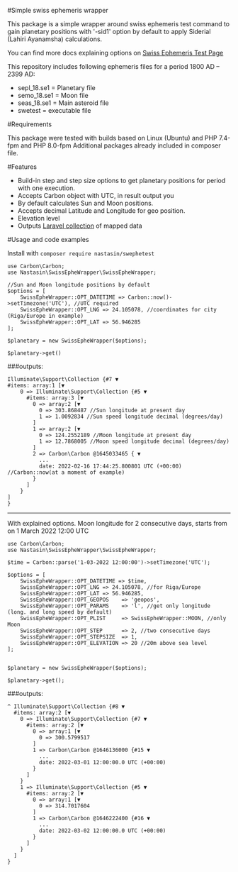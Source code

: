 #Simple swiss ephemeris wrapper

This package is a simple wrapper around swiss ephemeris test command
to gain planetary positions with '-sid1' option by default to apply Siderial (Lahiri Ayanamsha) calculations.

You can find more docs explaining options on [Swiss Ephemeris Test Page
](https://www.astro.com/swisseph/swetest.htm)

This repository includes following ephemeris files for a period 1800 AD – 2399 AD:

- sepl_18.se1 = Planetary file
- semo_18.se1 = Moon file
- seas_18.se1 = Main asteroid file
- swetest = executable file

#Requirements

This package were tested with builds based on Linux (Ubuntu) and PHP 7.4-fpm and PHP 8.0-fpm
Additional packages already included in composer file.

#Features

- Build-in step and step size options to get planetary positions for period with one execution.
- Accepts Carbon object with UTC, in result output you 
- By default calculates Sun and Moon positions.
- Accepts decimal Latitude and Longitude for geo position.
- Elevation level
- Outputs [Laravel collection](https://laravel.com/docs/master/collections) of mapped data

#Usage and code examples

Install with `composer require nastasin/swephetest`

```
use Carbon\Carbon;
use Nastasin\SwissEpheWrapper\SwissEpheWrapper;

//Sun and Moon longitude positions by default
$options = [
    SwissEpheWrapper::OPT_DATETIME => Carbon::now()->setTimezone('UTC'), //UTC required
    SwissEpheWrapper::OPT_LNG => 24.105078, //coordinates for city (Riga/Europe in example)
    SwissEpheWrapper::OPT_LAT => 56.946285
];

$planetary = new SwissEpheWrapper($options);

$planetary->get()
```

###outputs:

```
Illuminate\Support\Collection {#7 ▼
#items: array:1 [▼
    0 => Illuminate\Support\Collection {#5 ▼
      #items: array:3 [▼
        0 => array:2 [▼
          0 => 303.868487 //Sun longitude at present day
          1 => 1.0092834 //Sun speed longitude decimal (degrees/day)
        ]
        1 => array:2 [▼
          0 => 124.2552189 //Moon longitude at present day
          1 => 12.7868005 //Moon speed longitude decimal (degrees/day)
        ]
        2 => Carbon\Carbon @1645033465 { ▼
          ...
          date: 2022-02-16 17:44:25.800801 UTC (+00:00) //Carbon::now(at a moment of example)
        }
      ]
    }
]
}
```
---
With explained options.
Moon longitude for 2 consecutive days, starts from on 1 March 2022 12:00 UTC

```
use Carbon\Carbon;
use Nastasin\SwissEpheWrapper\SwissEpheWrapper;

$time = Carbon::parse('1-03-2022 12:00:00')->setTimezone('UTC');

$options = [
    SwissEpheWrapper::OPT_DATETIME => $time,
    SwissEpheWrapper::OPT_LNG => 24.105078, //for Riga/Europe
    SwissEpheWrapper::OPT_LAT => 56.946285,
    SwissEpheWrapper::OPT_GEOPOS    => 'geopos',
    SwissEpheWrapper::OPT_PARAMS    => 'l', //get only longitude (long. and long speed by default)
    SwissEpheWrapper::OPT_PLIST     => SwissEpheWrapper::MOON, //only Moon
    SwissEpheWrapper::OPT_STEP      => 2, //two consecutive days
    SwissEpheWrapper::OPT_STEPSIZE  => 1,
    SwissEpheWrapper::OPT_ELEVATION => 20 //20m above sea level
];


$planetary = new SwissEpheWrapper($options);

$planetary->get();
```

###outputs:

```
^ Illuminate\Support\Collection {#8 ▼
  #items: array:2 [▼
    0 => Illuminate\Support\Collection {#7 ▼
      #items: array:2 [▼
        0 => array:1 [▼
          0 => 300.5799517
        ]
        1 => Carbon\Carbon @1646136000 {#15 ▼
          ...
          date: 2022-03-01 12:00:00.0 UTC (+00:00)
        }
      ]
    }
    1 => Illuminate\Support\Collection {#5 ▼
      #items: array:2 [▼
        0 => array:1 [▼
          0 => 314.7017604
        ]
        1 => Carbon\Carbon @1646222400 {#16 ▼
          ...
          date: 2022-03-02 12:00:00.0 UTC (+00:00)
        }
      ]
    }
  ]
}
```